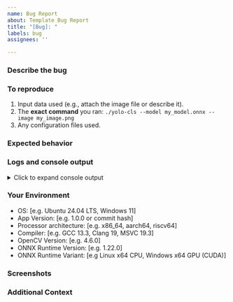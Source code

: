 ```yaml
---
name: Bug Report
about: Template Bug Report
title: "[Bug]: "
labels: bug
assignees: ''

---
```


### Describe the bug
<!-- A clear and concise description of what the bug is. -->

### To reproduce
<!-- Provide the exact steps to reproduce the behavior. -->

1. Input data used (e.g., attach the image file or describe it).
2. The **exact command** you ran: `./yolo-cls --model my_model.onnx --image my_image.png`
3. Any configuration files used.

### Expected behavior
<!-- A clear and concise description of what you expected to happen. -->

### Logs and console output
<!-- This is critical! Please paste the full console output from the command you ran. -->
<!-- This includes error messages, stack traces, or any other output. -->

<details>
<summary>Click to expand console output</summary>
```
(Paste your full console output here)
```
</details>

### Your Environment
<!-- Please complete the following information to help us diagnose the issue. -->
 - OS: [e.g. Ubuntu 24.04 LTS, Windows 11]
 - App Version: [e.g. 1.0.0 or commit hash]
 - Processor architecture: [e.g. x86_64, aarch64, riscv64]
 - Compiler: [e.g. GCC 13.3, Clang 19, MSVC 19.3]
 - OpenCV Version: [e.g. 4.6.0]
 - ONNX Runtime Version: [e.g. 1.22.0]
 - ONNX Runtime Variant: [e.g Linux x64 CPU, Windows x64 GPU (CUDA)]

### Screenshots
<!-- If applicable, add screenshots to help explain your problem. -->

### Additional Context
<!-- Add any other context about the problem here. -->
